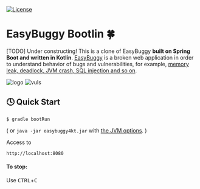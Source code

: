 [![License](https://img.shields.io/badge/License-Apache%202.0-blue.svg)](https://opensource.org/licenses/Apache-2.0)

# EasyBuggy Bootlin :four_leaf_clover:

[TODO] Under constructing!
This is a clone of EasyBuggy **built on Spring Boot and written in Kotlin**. [EasyBuggy](https://github.com/k-tamura/easybuggy) is a broken web application in order to understand behavior of bugs and vulnerabilities, for example, [memory leak, deadlock, JVM crash, SQL injection and so on](https://github.com/k-tamura/easybuggy4kt/wiki).

![logo](https://github.com/k-tamura/easybuggy4kt/blob/master/src/main/webapp/images/easybuggy.png)
![vuls](https://github.com/k-tamura/test/blob/master/bugs.png)

:clock4: Quick Start
-

    $ gradle bootRun

( or ``` java -jar easybuggy4kt.jar ``` with [the JVM options](https://github.com/k-tamura/easybuggy4kt/blob/master/pom.xml#L148). )

Access to

    http://localhost:8080

#### To stop:

  Use <kbd>CTRL</kbd>+<kbd>C</kbd>

